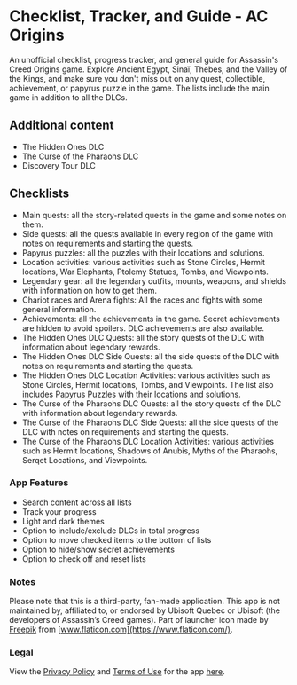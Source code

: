 # Checklist, Tracker, and Guide - AC Origins

An unofficial checklist, progress tracker, and general guide for Assassin's Creed Origins game. Explore Ancient Egypt, Sinaï, Thebes, and the Valley of the Kings, and make sure you don't miss out on any quest, collectible, achievement, or papyrus puzzle in the game. The lists include the main game in addition to all the DLCs.

## Additional content
* The Hidden Ones DLC
* The Curse of the Pharaohs DLC
* Discovery Tour DLC


## Checklists
* Main quests: all the story-related quests in the game and some notes on them.
* Side quests: all the quests available in every region of the game with notes on requirements and starting the quests.
* Papyrus puzzles: all the puzzles with their locations and solutions.
* Location activities: various activities such as Stone Circles, Hermit locations, War Elephants, Ptolemy Statues, Tombs, and Viewpoints.
* Legendary gear: all the legendary outfits, mounts, weapons, and shields with information on how to get them.
* Chariot races and Arena fights: All the races and fights with some general information.
* Achievements: all the achievements in the game. Secret achievements are hidden to avoid spoilers. DLC achievements are also available.
* The Hidden Ones DLC Quests: all the story quests of the DLC with information about legendary rewards.
* The Hidden Ones DLC Side Quests: all the side quests of the DLC with notes on requirements and starting the quests.
* The Hidden Ones DLC Location Activities: various activities such as Stone Circles, Hermit locations, Tombs, and Viewpoints. The list also includes Papyrus Puzzles with their locations and solutions.
* The Curse of the Pharaohs DLC Quests: all the story quests of the DLC with information about legendary rewards.
* The Curse of the Pharaohs DLC Side Quests: all the side quests of the DLC with notes on requirements and starting the quests.
* The Curse of the Pharaohs DLC Location Activities: various activities such as Hermit locations, Shadows of Anubis, Myths of the Pharaohs, Serqet Locations, and Viewpoints.


### App Features
* Search content across all lists
* Track your progress
* Light and dark themes
* Option to include/exclude DLCs in total progress
* Option to move checked items to the bottom of lists
* Option to hide/show secret achievements
* Option to check off and reset lists


### Notes
Please note that this is a third-party, fan-made application. This app is not maintained by, affiliated to, or endorsed by Ubisoft Quebec or Ubisoft (the developers of Assassin’s Creed games).
Part of launcher icon made by [Freepik](https://www.flaticon.com/authors/freepik) from [www.flaticon.com](https://www.flaticon.com/).


### Legal
View the [Privacy Policy](https://github.com/MMagg-dev/Checklist_Tracker_and_Guide_AC_Origins/blob/master/legal/Privacy_Policy.md) and [Terms of Use](https://github.com/MMagg-dev/Checklist_Tracker_and_Guide_AC_Origins/blob/master/legal/Terms_of_Use.md) for the app [here](https://github.com/MMagg-dev/Checklist_Tracker_and_Guide_AC_Origins/tree/master/legal).
